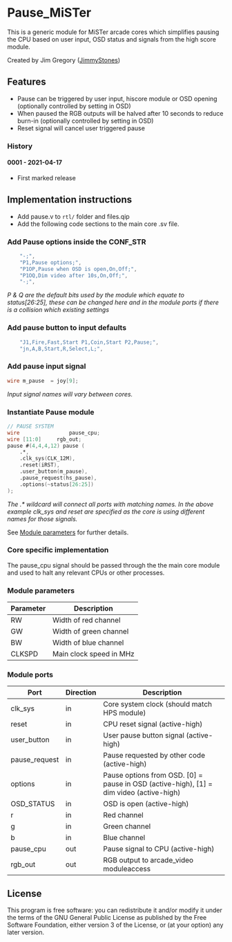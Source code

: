 # Pause_MiSTer

This is a generic module for MiSTer arcade cores which simplifies pausing the CPU based on user input, OSD status and signals from the high score module.

Created by Jim Gregory ([JimmyStones](https://github.com/jimmystones))

## Features
- Pause can be triggered by user input, hiscore module or OSD opening (optionally controlled by setting in OSD)
- When paused the RGB outputs will be halved after 10 seconds to reduce burn-in (optionally controlled by setting in OSD)
- Reset signal will cancel user triggered pause

### History
#### 0001 - 2021-04-17
- First marked release

## Implementation instructions

- Add pause.v to ```rtl/``` folder and files.qip
- Add the following code sections to the main core .sv file.

### Add Pause options inside the CONF_STR
```verilog
	"-;",
	"P1,Pause options;",
	"P1OP,Pause when OSD is open,On,Off;",
	"P1OQ,Dim video after 10s,On,Off;",
	"-;",
```
_P & Q are the default bits used by the module which equate to status[26:25], these can be changed here and in the module ports if there is a collision which existing settings_

### Add pause button to input defaults
```verilog
	"J1,Fire,Fast,Start P1,Coin,Start P2,Pause;",
	"jn,A,B,Start,R,Select,L;",
```

### Add pause input signal
```verilog
wire m_pause  = joy[9];
```
_Input signal names will vary between cores._

### Instantiate Pause module
```verilog
// PAUSE SYSTEM
wire				pause_cpu;
wire [11:0]		rgb_out;
pause #(4,4,4,12) pause (
	.*,
	.clk_sys(CLK_12M),
	.reset(iRST),
	.user_button(m_pause),
	.pause_request(hs_pause),
	.options(~status[26:25])
);
```
_The .* wildcard will connect all ports with matching names.  In the above example clk_sys and reset are specified as the core is using different names for those signals._

See [Module parameters](#Module-parameters) for further details.

### Core specific implementation

The pause_cpu signal should be passed through the the main core module and used to halt any relevant CPUs or other processes.

### Module parameters

| Parameter | Description 
| ----------| -----------
| RW        | Width of red channel
| GW        | Width of green channel
| BW        | Width of blue channel
| CLKSPD    | Main clock speed in MHz

### Module ports
| Port           | Direction | Description 
| -------------- | --------- | ----------- 
| clk_sys        | in        | Core system clock (should match HPS module)
| reset          | in        | CPU reset signal (active-high)
| user_button    | in        | User pause button signal (active-high)
| pause_request  | in        | Pause requested by other code (active-high)
| options        | in        | Pause options from OSD.  [0] = pause in OSD (active-high), [1] = dim video (active-high)
| OSD_STATUS     | in        | OSD is open (active-high)
| r              | in        | Red channel
| g              | in        | Green channel
| b              | in        | Blue channel
| pause_cpu      | out       | Pause signal to CPU (active-high)
| rgb_out        | out       | RGB output to arcade_video moduleaccess

## License

This program is free software: you can redistribute it and/or modify it under the terms of the GNU General Public License as published by the Free Software Foundation, either version 3 of the License, or (at your option) any later version.
